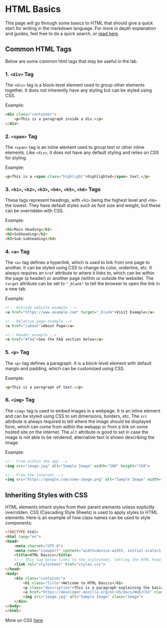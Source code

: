 # HTML Basics
This page will go through some basics to HTML that should give a quick start for writing in the markdown language. For more in depth explanation and guides, feel free to do a quick search, or [read here](https://developer.mozilla.org/en-US/docs/Web/HTML).

## Common HTML Tags
Below are some common html tags that may be useful in the lab.

### 1. `<div>` Tag
The `<div>` tag is a block-level element used to group other elements together. It does not inherently have any styling but can be styled using CSS.

Example:
```html
<div class="container">
    <p>This is a paragraph inside a div.</p>
</div>
```

### 2. `<span>` Tag
The `<span>` tag is an inline element used to group text or other inline elements. Like `<div>`, it does not have any default styling and relies on CSS for styling.

Example:
```html
<p>This is a <span class="highlight">highlighted</span> text.</p>
```

### 3. `<h1>`, `<h2>`, `<h3>`, `<h4>`, `<h5>`, `<h6>` Tags
These tags represent headings, with `<h1>` being the highest level and `<h6>` the lowest. They have default styles such as font size and weight, but these can be overridden with CSS.

Example:
```html
<h1>Main Heading</h1>
<h2>Subheading</h2>
<h3>Sub-subheading</h3>
```

### 4. `<a>` Tag
The `<a>` tag defines a hyperlink, which is used to link from one page to another. It can be styled using CSS to change its color, underline, etc. It always requires an `href` attribute to where it links to, which can be within the page (a header) or another page (within or outside the website). The `target` attribute can be set to `"_blank"` to tell the browser to open the link in a new tab.

Example:
```html
<!-- Outside website example -->
<a href="https://www.example.com" target="_blank">Visit Example</a>

<!-- Relative page example -->
<a href="/about">About Page</a>

<!-- Header example -->
<a href="#faq">See the FAQ section below</a>
```

### 5. `<p>` Tag
The `<p>` tag defines a paragraph. It is a block-level element with default margin and padding, which can be customized using CSS.

Example:
```html
<p>This is a paragraph of text.</p>
```

### 6. `<img>` Tag
The `<img>` tag is used to embed images in a webpage. It is an inline element and can be styled using CSS to set dimensions, borders, etc. The `src` attribute is always required to tell where the image should be displayed form, which can come from within the webapp or from a link on some hosted site on the internet. The `alt` attribute is good to set in case the image is not able to be rendered, alternative text is shown describing the image.

Example:
```html
<!-- From within the app -->
<img src="image.jpg" alt="Sample Image" width="200" height="150">

<!-- From the internet -->
<img src="https://google.com/some-image.png" alt="Sample Image" width="200" height="150">
```

## Inheriting Styles with CSS

HTML elements inherit styles from their parent elements unless explicitly overridden. CSS (Cascading Style Sheets) is used to apply styles to HTML elements. Here is an example of how class names can be used to style components:

```html
<!DOCTYPE html>
<html lang="en">
<head>
    <meta charset="UTF-8">
    <meta name="viewport" content="width=device-width, initial-scale=1.0">
    <title>HTML Basics</title>
    <!-- This tag below links to the stylesheet, letting the HTML know to read from it. -->
    <link rel="stylesheet" href="styles.css">
</head>
<body>
    <div class="container">
        <h1 class="title">Welcome to HTML Basics</h1>
        <p class="description">This is a paragraph explaining the basics of HTML.</p>
        <a href="https://developer.mozilla.org/en-US/docs/Web/CSS" class="link">Learn more about CSS</a>
        <img src="image.jpg" alt="Sample Image" class="image">
    </div>
</body>
</html>
```

More on CSS [here](https://developer.mozilla.org/en-US/docs/Web/CSS).
